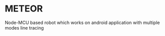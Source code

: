 # METEOR
Node-MCU based robot which works on android application with multiple modes line tracing  

